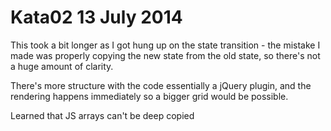 Kata02 13 July 2014
===================
This took a bit longer as I got hung up on the state transition - the mistake
I made was properly copying the new state from the old state, so there's
not a huge amount of clarity.

There's more structure with the code essentially a jQuery plugin, and the
rendering happens immediately so a bigger grid would be possible.

Learned that JS arrays can't be deep copied